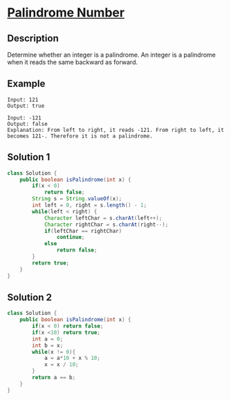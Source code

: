 # [Palindrome Number](https://leetcode.com/problems/palindrome-number/)

## Description

Determine whether an integer is a palindrome. An integer is a palindrome when it reads the same backward as forward.

## Example

```
Input: 121
Output: true
```

```
Input: -121
Output: false
Explanation: From left to right, it reads -121. From right to left, it becomes 121-. Therefore it is not a palindrome.
```

## Solution 1

```java
class Solution {
    public boolean isPalindrome(int x) {
        if(x < 0)
            return false;
        String s = String.valueOf(x);
        int left = 0, right = s.length() - 1;
        while(left < right) {
        	Character leftChar = s.charAt(left++);
        	Character rightChar = s.charAt(right--);
        	if(leftChar == rightChar)
        		continue;
        	else
        		return false;
        }
        return true;
    }
}
```

## Solution 2

```java
class Solution {
    public boolean isPalindrome(int x) {
        if(x < 0) return false;
        if(x <10) return true;
        int a = 0;
        int b = x;
        while(x != 0){
            a = a*10 + x % 10;
            x = x / 10;
        }
        return a == b;
    }
}
```

